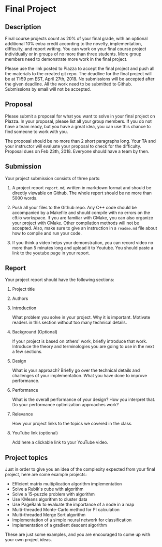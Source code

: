 # Final Project

## Description

Final course projects count as 20% of your final grade, with an optional additional 10% extra credit according to the novelty, implementation, difficulty, and report writing. You can work on your final course project individually or in groups of no more than three students. More group members need to demonstrate more work in the final project.

Please use the link posted to Piazza to accept the final project and push all the materials to the created git repo. The deadline for the final project will be at 11:59 pm EST, April 27th, 2018. No submissions will be accepted after the given deadline. All the work need to be submitted to Github. Submissions by email will not be accepted.

## Proposal

Please submit a proposal for what you want to solve in your final project on Piazza. In your proposal, please list all your group members. If you do not have a team ready, but you have a great idea, you can use this chance to find someone to work with you.

The proposal should be no more than 2 short paragraphs long. Your TA and your instructor will evaluate your proposal to check for the difficulty. Proposal dues on Feb 23th, 2018. Everyone should have a team by then.

## Submission

Your project submission consists of three parts:

1. A project report `report.md`, written in markdown format and should be directly viewable on Github. The whole report should be no more than 5000 words.

1. Push all your files to the Github repo. Any C++ code should be accompanied by a Makefile and should compile with no errors on the c9.io workspace. If you are familiar with CMake, you can also organize your project with CMake. Other compilation methods will not be accepted. Also, make sure to give an instruction in a `readme.md` file about how to compile and run your code.

1. If you think a video helps your demonstration, you can record video no more than 5 minutes long and upload it to Youtube. You should paste a link to the
   youtube page in your report.

## Report

Your project report should have the following sections:

1. Project title
1. Authors
1. Introduction

    What problem you solve in your project. Why it is important. Motivate readers in this section without too many technical details.

1. Background (Optional)

    If your project is based on others' work, briefly introduce that work. Introduce the theory and terminologies you are going to use in the next a few sections.

1. Design

    What is your approach? Briefly go over the technical details and challenges of your implementation. What you have done to improve performance.

1. Performance

    What is the overall performance of your design? How you interpret that. Do your performance optimization approaches work?

1. Relevance

    How your project links to the topics we covered in the class.

1. YouTube link (optional)

    Add here a clickable link to your YouTube video.

## Project topics

Just in order to give you an idea of the complexity expected from your final project, here are some example projects:

* Efficient matrix multiplication algorithm implementation
* Solve a Rubik's cube with algorithm
* Solve a 15-puzzle problem with algorithm
* Use KMeans algorithm to cluster data
* Use PageRank to evaluate the importance of a node in a map
* Multi-threaded Monte-Carlo method for PI calculation
* Multi-threaded Merge Sort algorithm
* Implementation of a simple neural network for classification
* Implementation of a gradient descent algorithm

These are just some examples, and you are encouraged to come up with your own project ideas.